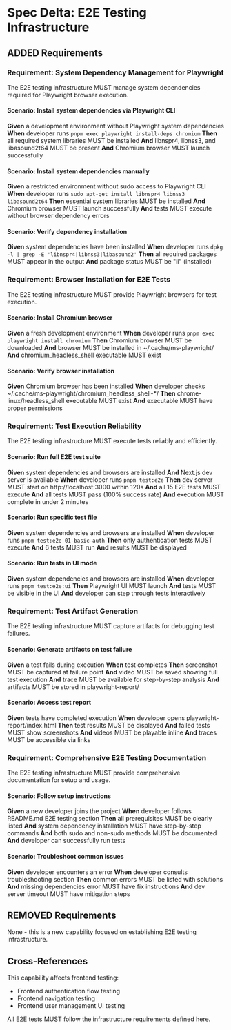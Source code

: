 # Spec Delta: E2E Testing Infrastructure

## ADDED Requirements

### Requirement: System Dependency Management for Playwright
The E2E testing infrastructure MUST manage system dependencies required for Playwright browser execution.

#### Scenario: Install system dependencies via Playwright CLI
**Given** a development environment without Playwright system dependencies
**When** developer runs `pnpm exec playwright install-deps chromium`
**Then** all required system libraries MUST be installed
**And** libnspr4, libnss3, and libasound2t64 MUST be present
**And** Chromium browser MUST launch successfully

#### Scenario: Install system dependencies manually
**Given** a restricted environment without sudo access to Playwright CLI
**When** developer runs `sudo apt-get install libnspr4 libnss3 libasound2t64`
**Then** essential system libraries MUST be installed
**And** Chromium browser MUST launch successfully
**And** tests MUST execute without browser dependency errors

#### Scenario: Verify dependency installation
**Given** system dependencies have been installed
**When** developer runs `dpkg -l | grep -E 'libnspr4|libnss3|libasound2'`
**Then** all required packages MUST appear in the output
**And** package status MUST be "ii" (installed)

### Requirement: Browser Installation for E2E Tests
The E2E testing infrastructure MUST provide Playwright browsers for test execution.

#### Scenario: Install Chromium browser
**Given** a fresh development environment
**When** developer runs `pnpm exec playwright install chromium`
**Then** Chromium browser MUST be downloaded
**And** browser MUST be installed in ~/.cache/ms-playwright/
**And** chromium_headless_shell executable MUST exist

#### Scenario: Verify browser installation
**Given** Chromium browser has been installed
**When** developer checks ~/.cache/ms-playwright/chromium_headless_shell-*/
**Then** chrome-linux/headless_shell executable MUST exist
**And** executable MUST have proper permissions

### Requirement: Test Execution Reliability
The E2E testing infrastructure MUST execute tests reliably and efficiently.

#### Scenario: Run full E2E test suite
**Given** system dependencies and browsers are installed
**And** Next.js dev server is available
**When** developer runs `pnpm test:e2e`
**Then** dev server MUST start on http://localhost:3000 within 120s
**And** all 15 E2E tests MUST execute
**And** all tests MUST pass (100% success rate)
**And** execution MUST complete in under 2 minutes

#### Scenario: Run specific test file
**Given** system dependencies and browsers are installed
**When** developer runs `pnpm test:e2e 01-basic-auth`
**Then** only authentication tests MUST execute
**And** 6 tests MUST run
**And** results MUST be displayed

#### Scenario: Run tests in UI mode
**Given** system dependencies and browsers are installed
**When** developer runs `pnpm test:e2e:ui`
**Then** Playwright UI MUST launch
**And** tests MUST be visible in the UI
**And** developer can step through tests interactively

### Requirement: Test Artifact Generation
The E2E testing infrastructure MUST capture artifacts for debugging test failures.

#### Scenario: Generate artifacts on test failure
**Given** a test fails during execution
**When** test completes
**Then** screenshot MUST be captured at failure point
**And** video MUST be saved showing full test execution
**And** trace MUST be available for step-by-step analysis
**And** artifacts MUST be stored in playwright-report/

#### Scenario: Access test report
**Given** tests have completed execution
**When** developer opens playwright-report/index.html
**Then** test results MUST be displayed
**And** failed tests MUST show screenshots
**And** videos MUST be playable inline
**And** traces MUST be accessible via links

### Requirement: Comprehensive E2E Testing Documentation
The E2E testing infrastructure MUST provide comprehensive documentation for setup and usage.

#### Scenario: Follow setup instructions
**Given** a new developer joins the project
**When** developer follows README.md E2E testing section
**Then** all prerequisites MUST be clearly listed
**And** system dependency installation MUST have step-by-step commands
**And** both sudo and non-sudo methods MUST be documented
**And** developer can successfully run tests

#### Scenario: Troubleshoot common issues
**Given** developer encounters an error
**When** developer consults troubleshooting section
**Then** common errors MUST be listed with solutions
**And** missing dependencies error MUST have fix instructions
**And** dev server timeout MUST have mitigation steps

## REMOVED Requirements

None - this is a new capability focused on establishing E2E testing infrastructure.

## Cross-References

This capability affects frontend testing:
- Frontend authentication flow testing
- Frontend navigation testing
- Frontend user management UI testing

All E2E tests MUST follow the infrastructure requirements defined here.
